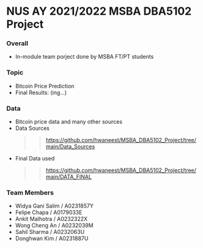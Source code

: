 # NUS AY 2021/2022 MSBA DBA5102 Project

### Overall
 - In-module team porject done by MSBA FT/PT students
 
### Topic
 - Bitcoin Price Prediction
 - Final Results: (ing...)

### Data 
 - Bitcoin price data and many other sources
 - Data Sources
   >> https://github.com/hwaneest/MSBA_DBA5102_Project/tree/main/Data_Sources
 - Final Data used
   >> https://github.com/hwaneest/MSBA_DBA5102_Project/tree/main/DATA_FINAL

### Team Members
 - Widya Gani Salim / A0231857Y
 - Felipe Chapa / A0179033E
 - Ankit Malhotra / A0232322X
 - Wong Cheng An / A0232039M
 - Sahil Sharma / A0232063U
 - Donghwan Kim / A0231887U
